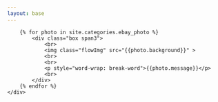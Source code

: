 ```yaml
---
layout: base
---
```


<link rel="stylesheet" href="/css/photo.css" type="text/css" />

<div class="container">
	<div class="container-fluid" id="ebay_photo">

        {% for photo in site.categories.ebay_photo %}
        	<div class="box span3">
        		<br>
        		<img class="flowImg" src="{{photo.background}}" >
        		<br>
        		<br>
        		<p style="word-wrap: break-word">{{photo.message}}</p>
        		<br>
        	</div>  
        {% endfor %}
    </div>

</div>

<script src="/js/masonry.pkgd.min.js"></script>
<script src="/js/imagesloaded.3.1.8.js"></script>

<script>
    $(document).ready(function(){
        var $container=$("#ebay_photo");
        $container.imagesLoaded(function(){
            $container.masonry({
                itemSelector:'.box',
                isAnimated:true,
            })
        });
    })
</script>